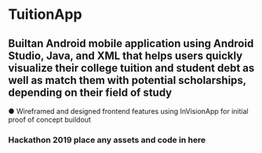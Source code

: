 # TuitionApp

## Built​ an Android mobile application using ​Android Studio​, ​Java, ​and ​XML ​that helps users quickly visualize their  college tuition and student debt as well as match them with potential scholarships, depending on their field of study 
● Wireframed and designed frontend features using InVisionApp for initial proof of concept buildout 
 
### Hackathon 2019 place any assets and code in here
